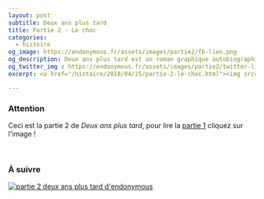 ```yaml
---
layout: post
subtitle: Deux ans plus tard
title: Partie 2 - Le choc
categories:
  - histoire
og_image: https://endonymous.fr/assets/images/partie2/fb-lien.png
og_description: Deux ans plus tard est un roman graphique autobiographique sur l'endométriose.
og_twitter_img : https://endonymous.fr/assets/images/partie2/twitter-lien.png
excerpt: <a href="/histoire/2018/04/25/partie-2-le-choc.html"><img src="/assets/images/partie2/fb-lien.png" class="center" alt="partie 2 deux ans plus tard d'endonymous"></a>

---
```


<h3>Attention</h3>
<div><p>Ceci est la partie 2 de <em>Deux ans plus tard</em>, pour lire la <a href="/histoire/2018/03/22/partie-1-le-deni.html" class="link">partie 1</a> cliquez sur l'image !</p>
<a href="/histoire/2018/03/22/partie-1-le-deni.html"><img src="/assets/images/partie1/fb-lien.png" class="center" alt=""></a>
<img src="/assets/images/partie2/02- (1).png" alt="">
<img src="/assets/images/partie2/02- (2).png" alt="">
<img src="/assets/images/partie2/02- (3).png" alt="">
<img src="/assets/images/partie2/02- (4).png" alt="">
<img src="/assets/images/partie2/02- (5).png" alt="">
<img src="/assets/images/partie2/02- (6).png" alt="">
<img src="/assets/images/partie2/02- (7).png" alt="">
<img src="/assets/images/partie2/02- (8).png" alt="">
<img src="/assets/images/partie2/02- (9).png" alt="">
<img src="/assets/images/partie2/02- (10).png" alt="">
<img src="/assets/images/partie2/02- (11).png" alt="">
<img src="/assets/images/partie2/02- (12).png" alt=""></div>

<h3>À suivre</h3>
<a href="/histoire/2018/05/28/partie-3-la-colere.html"><img src="/assets/images/partie3/fb-lien.png" class="center" alt="partie 2 deux ans plus tard d'endonymous"></a>
